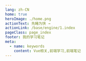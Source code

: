 ```yaml
---
lang: zh-CN
home: true
heroImage: ./home.png
actionText: 先睹为快 →
actionLink: /base/engine/1.index
pageClass: page_index
footer: 我的学习笔记
meta:
  - name: keywords
    content: Vue相关,前端学习,前端笔记
---
```


<template>
  <div class="cont">
    <div id="large-header" class="large-header"></div>
    <div class="features">
      <div class="feature">
        <h2><a href="/web-browser/base/engine/1.index.html">基础知识</a></h2> 
        <p>掌握openlayers基础知识，能通过相关api实现一个简单的功能，综合相关场景实现一个多场景需求，通过对业务的分析提炼需求点</p>
      </div>
      <div class="feature">
        <h2><a href="/web-browser/base/project/1.index.html">高级知识</a></h2> 
        <p>掌握开发高精度地图需要的基本知识，对相关后端的了解，封装地图相关的代码</p>
      </div>
      <div class="feature">
        <h2><a href="/web-browser/base/vue2.x/1.index.html">openlayers源码</a></h2> 
        <p>掌握openlayers源码，能从源码方面解决地图方面的难点</p>
      </div>
      <div class="feature">
        <h2><a href="https://cn.vuejs.org">openlayers资料</a></h2> 
        <p>主要介绍一些openlayers额外相关的资料、相关的书籍对openlayers相关知识进行一些补充</p>
      </div>
    </div>
  </div>
</template>
